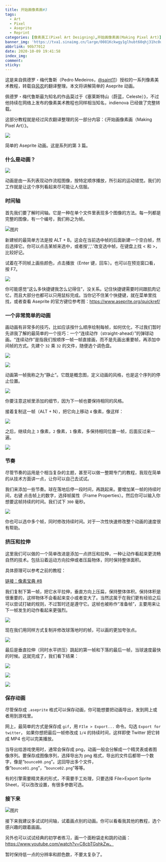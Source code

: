 ```yaml
---
title: 开始画像素画#3
tags:
  - Art
  - Pixel
  - Aseprite
  - Reprint
categories: [像素美工(Pixel Art Designing),开始画像素画(Making Pixel Art)]
banner_img: 'https://tva1.sinaimg.cn/large/0081Kckwgy1glhubt60qhj31hc0u0dje.jpg'
abbrlink: 90b77012
date: 2020-10-09 19:41:58
index_img:
comment:
sticky:
---
```




这是来自佩德罗・梅代鲁斯（Pedro Medeiros，[@saint11](https://twitter.com/saint11)）授权的一系列像素美术教程，转载自[风农](https://indienova.com/u/fengnong)的翻译整理。本文将讲解简单的 Aseprite 动画。

<!--more-->



佩德罗・梅代鲁斯最为知名的作品莫过于《塞莱斯特山（蔚蓝，Celeste）》，不过他持续在网络上发布的像素美术教程也同样相当知名，indienova 已经做了完整转载。

这部分教程就是经过风农翻译整理的另一部分内容：《开始画像素画（Making Pixel Art）》。

![](https://tva1.sinaimg.cn/large/0081Kckwgy1glhud6tcj7j30u008c74z.jpg)


简单的 Aseprite 动画。这是系列的第 3 篇。

### 什么是动画？

![](https://tva1.sinaimg.cn/large/0081Kckwgy1glhuggpz84g30dw05oab9.gif)



动画是由一系列表现动作流程图像，按特定顺序播放，所引起的运动错觉。我们的工作就是让这个序列看起来尽可能让人信服。

### 时间轴

首先我们要了解时间轴。它是一种在单个文件里表现多个图像的方法。每一列都是完整的图像，有一个编号，我们称之为帧。

![图片](https://tva1.sinaimg.cn/large/0081Kckwgy1glhudbdlr7j30dq02t0pm.jpg)



新建帧的最简单方法是按 ALT + B。这会在当前选中帧的后面新建一个空白帧，然后选择它。你可以点击某帧来选中，或者按',','.'改变选中帧，在键盘上找 < 和 >，比较好记。

试着在不同帧上画些颜色，点击播放（Enter 键，回车）。也可以在预览窗口看，按 F7。

![](https://tva1.sinaimg.cn/large/0081Kckwgy1glhud72cy8j308w07idfl.jpg)



你可能感觉“这么多快捷键我怎么记得住”，没关系。记住快捷键需要时间跟肌肉记忆，而且大部分也都可以只用鼠标完成。当你记不住某个快捷键，就在菜单里找找，或者查看 Aseprite 的官方键位参考图：https://www.aseprite.org/quickref/

### 一个非常简单的动画

画动画有非常多的技巧，比如应该按什么顺序绘制每帧，如何优化，不过我们暂时先讲我了解的最简单的一个技巧：一个“连续动作（straight-ahead）”的弹球动画。“连续动作”是指我们按顺序一帧一帧直接画，而不是先画出重要帧，再添加中间帧的方式。先建个 `32` 乘 `32` 的文件，随便选个调色盘。

![](https://tva1.sinaimg.cn/large/0081Kckwgy1glhudcea72j30pt03r741.jpg)



![](https://tva1.sinaimg.cn/large/0081Kckwgy1glhud855nnj30ig03va9t.jpg)



动画第一帧我称之为“静止”。它既是概念图，定义动画的风格，也是这个序列的停止位置。

![](https://tva1.sinaimg.cn/large/0081Kckwgy1glhudekly7j30440440ba.jpg)

你要注意这帧里添加的细节，因为下一帧也要保持相同的风格。

接着复制这一帧（ALT + N），把它向上移动 `4` 像素，像这样：

![](https://tva1.sinaimg.cn/large/0081Kckwgy1glhudajda0j303u03w0b4.jpg)

之后，继续向上 `3` 像素，`2` 像素，`1` 像素，多保持相同位置一帧，后面反过来一遍。

![](https://tva1.sinaimg.cn/large/0081Kckwgy1glhud8k43lj30gt029741.jpg)

### 节奏

尽管节奏的运用是个相当复杂的主题，甚至可以做一整期专门的教程，我现在简单的从技术方面讲一点，让你可以自己去试试。

我们来添加一些节奏。球在落地后停一段时间，再跳起来。要增加某一帧的持续时间，右键 点击帧上的数字，选择帧属性（Frame Properties）。然后你可以输入你想要这帧持续的时间。我们试下 `300` 毫秒。

![](https://tva1.sinaimg.cn/large/0081Kckwgy1glhud9h0a1j308d05qdfm.jpg)



你也可以选中多个帧，同时修改持续时间。对于一次性快速修改整个动画的速度很有帮助。

### 挤压和拉伸

这里我们可以做的一个简单改进是添加一点挤压和拉伸，一种让动作看起来更流畅自然的技术。包括沿着运动方向拉伸或者压扁物体，同时保持整体面积。

具体原理可以参考之前的教程：

[链接：像素宝典 #8](http://mp.weixin.qq.com/s?__biz=MjM5MjIyOTc2Nw==&mid=2649561430&idx=1&sn=50924ed496f2b1a5e91c843bbc4c8384&chksm=beb0c9be89c740a8f0eb6ce3e7f98fc4a65e7bdba4cfe0738ee0e67594721cd5278f81a87de7&scene=21#wechat_redirect)

我们复制下第一帧，把它水平拉伸，垂直方向上压扁，保持整体体积。保持体积是很重要的，这样物体不会看起来变小或者变大了。当然这属于在我们更有经验之后可以尝试打破的规则，不过暂时还是遵守它。这帧也被称作“准备帧”，主要用来让下一帧发生的动作看起来更强烈。

![](https://tva1.sinaimg.cn/large/0081Kckwgy1glhud7nyyfj30bi0640kw.jpg)

现在我们用同样方式复制并修改球落地时的帧，可以画的更加夸张点。

![](https://tva1.sinaimg.cn/large/0081Kckwgy1glhudd1yndj307m07l0f8.jpg)



最后是垂直拉伸（同时水平挤压）跳起的第一帧和下落的最后一帧，当球速度最快的时候。这就完成了，我们看下结果：

![](https://tva1.sinaimg.cn/large/0081Kckwgy1glhudbt9f1j30mg07uwe9.jpg)



![](https://tva1.sinaimg.cn/large/0081Kckwgy1glhud9yqt4g305c05cmxc.gif)

![](https://tva1.sinaimg.cn/large/0081Kckwgy1glhudaxnfug305c05cq31.gif)



### 保存动画

尽管保存成 `.aseprite` 格式可以保存动画，你可能想要把动画导出，发到网上或者用到游戏里。

网上，最简单的方式是保存成 `gif`，用 `FIle > Export...` 命令。勾选 `Export for twitter`， 如果你想把最后一帧修改成 `1/4` 的持续时间，这样即使 Twitter 把它转成 MP4 也可以完美播放。

当导出给游戏使用时，通常会保存成 png，动画一般会分解成一个精灵表或者图像序列。要保存成图像序列，选择导出为 png 格式，导出的文件后都带一个数字，像是“`bounce00.png`”。这回导出多个文件，像“`bounce01.png`”，“`bounce02.png`”等等。

有的引擎需要精灵表的形式，不需要手工处理，只要选择 File>Export Sprite Sheet，可以改改设置，有很多参数可选。

### 接下来

![图片](https://tva1.sinaimg.cn/large/0081Kckwgy1glhude6qwbg305c05c747.gif)



接下来我建议多试试时间轴，试着画点别的动画。你可以看看我其他的教程，选个感兴趣的跟着画画。

另外也可以试试经典的初学者练习，画一个面粉袋走和跳的动画：
https://www.youtube.com/watch?v=C8cbTGshkZw。

暂时保持低一点的分辨率和颜色数，不要太复杂了。